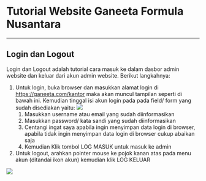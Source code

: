 Tutorial Website Ganeeta Formula Nusantara
==========================================

---

Login dan Logout
----------------

Login dan Logout adalah tutorial cara masuk ke dalam dasbor admin website dan keluar dari akun admin website. Berikut langkahnya:

1. Untuk login, buka browser dan masukkan alamat login di <https://ganeeta.com/kantor> maka akan muncul tampilan seperti di bawah ini. Kemudian tinggal isi akun login pada pada field/ form yang sudah disediakan yaitu: ![](http://localhost:8000/storage/asset/ganeeta.com/login.png)
    1. Masukkan username atau email yang sudah diinformasikan
    2. Masukkan password/ kata sandi yang sudah diinformasikan
    3. Centangi ingat saya apabila ingin menyimpan data login di browser, apabila tidak ingin menyimpan data login di browser cukup abaikan saja
    4. Kemudian Klik tombol LOG MASUK untuk masuk ke admin
2. Untuk logout, arahkan pointer mouse ke pojok kanan atas pada menu akun (ditandai ikon akun) kemudian klik LOG KELUAR
 
![](http://localhost:8000/storage/asset/ganeeta.com/logout.png)